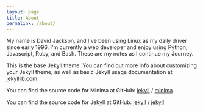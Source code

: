 ```yaml
---
layout: page
title: About
permalink: /about/
---
```


My name is David Jackson, and I've been using Linux as my daily driver since early 1996.  I'm currently a web developer and enjoy using Python, Javascript, Ruby, and Bash.  These are my notes as I continue my Journey.

This is the base Jekyll theme. You can find out more info about customizing your Jekyll theme, as well as basic Jekyll usage documentation at [jekyllrb.com](https://jekyllrb.com/)

You can find the source code for Minima at GitHub:
[jekyll][jekyll-organization] /
[minima](https://github.com/jekyll/minima)

You can find the source code for Jekyll at GitHub:
[jekyll][jekyll-organization] /
[jekyll](https://github.com/jekyll/jekyll)


[jekyll-organization]: https://github.com/jekyll
